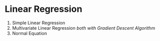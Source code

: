 # Linear Regression

1. Simple Linear Regression
2. Multivariate Linear Regression
_both with Gradient Descent Algorithm_
3. Normal Equation
